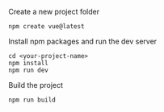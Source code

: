 Create a new project folder
```shell
npm create vue@latest
```

Install npm packages and run the dev server
```shell    
cd <your-project-name>
npm install
npm run dev
```

Build the project
```shell
npm run build
```
